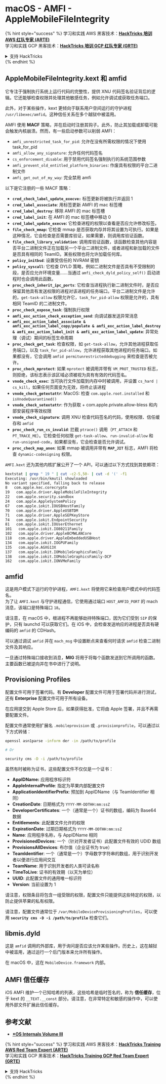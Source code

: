 # macOS - AMFI - AppleMobileFileIntegrity

{% hint style="success" %}
学习和实践 AWS 黑客技术：<img src="../../../.gitbook/assets/arte.png" alt="" data-size="line">[**HackTricks 培训 AWS 红队专家 (ARTE)**](https://training.hacktricks.xyz/courses/arte)<img src="../../../.gitbook/assets/arte.png" alt="" data-size="line">\
学习和实践 GCP 黑客技术：<img src="../../../.gitbook/assets/grte.png" alt="" data-size="line">[**HackTricks 培训 GCP 红队专家 (GRTE)**<img src="../../../.gitbook/assets/grte.png" alt="" data-size="line">](https://training.hacktricks.xyz/courses/grte)

<details>

<summary>支持 HackTricks</summary>

* 查看 [**订阅计划**](https://github.com/sponsors/carlospolop)!
* **加入** 💬 [**Discord 群组**](https://discord.gg/hRep4RUj7f) 或 [**Telegram 群组**](https://t.me/peass) 或 **在** **Twitter** 🐦 **上关注我们** [**@hacktricks\_live**](https://twitter.com/hacktricks\_live)**.**
* **通过向** [**HackTricks**](https://github.com/carlospolop/hacktricks) 和 [**HackTricks Cloud**](https://github.com/carlospolop/hacktricks-cloud) GitHub 仓库提交 PR 分享黑客技巧。

</details>
{% endhint %}



## AppleMobileFileIntegrity.kext 和 amfid

它专注于强制执行系统上运行代码的完整性，提供 XNU 代码签名验证背后的逻辑。它还能够检查权限并处理其他敏感任务，例如允许调试或获取任务端口。

此外，对于某些操作，kext 更倾向于联系用户空间运行的守护进程 `/usr/libexec/amfid`。这种信任关系在多个越狱中被滥用。

AMFI 使用 **MACF** 策略，并在启动时注册其钩子。此外，防止其加载或卸载可能会触发内核崩溃。然而，有一些启动参数可以削弱 AMFI：

* `amfi_unrestricted_task_for_pid`: 允许在没有所需权限的情况下使用 task\_for\_pid
* `amfi_allow_any_signature`: 允许任何代码签名
* `cs_enforcement_disable`: 用于禁用代码签名强制执行的系统范围参数
* `amfi_prevent_old_entitled_platform_binaries`: 作废具有权限的平台二进制文件
* `amfi_get_out_of_my_way`: 完全禁用 amfi

以下是它注册的一些 MACF 策略：

* **`cred_check_label_update_execve:`** 标签更新将被执行并返回 1
* **`cred_label_associate`**: 用标签更新 AMFI 的 mac 标签槽
* **`cred_label_destroy`**: 移除 AMFI 的 mac 标签槽
* **`cred_label_init`**: 在 AMFI 的 mac 标签槽中移动 0
* **`cred_label_update_execve`:** 它检查进程的权限以查看是否应允许修改标签。
* **`file_check_mmap`:** 它检查 mmap 是否获取内存并将其设置为可执行。如果是这种情况，它会检查是否需要库验证，如果需要，则调用库验证函数。
* **`file_check_library_validation`**: 调用库验证函数，该函数检查其他内容是否平台二进制文件正在加载另一个平台二进制文件，或者进程和新加载的文件是否具有相同的 TeamID。某些权限也将允许加载任何库。
* **`policy_initbsd`**: 设置受信任的 NVRAM 密钥
* **`policy_syscall`**: 它检查 DYLD 策略，例如二进制文件是否具有不受限制的段，是否应允许环境变量……当通过 `amfi_check_dyld_policy_self()` 启动进程时也会调用此函数。
* **`proc_check_inherit_ipc_ports`**: 它检查当进程执行新二进制文件时，是否应保留其他具有发送权限的进程对该进程的任务端口。平台二进制文件是允许的，`get-task-allow` 权限允许它，`task_for_pid-allow` 权限是允许的，具有相同 TeamID 的二进制文件。
* **`proc_check_expose_task`**: 强制执行权限
* **`amfi_exc_action_check_exception_send`**: 向调试器发送异常消息
* **`amfi_exc_action_label_associate & amfi_exc_action_label_copy/populate & amfi_exc_action_label_destroy & amfi_exc_action_label_init & amfi_exc_action_label_update`**: 异常处理（调试）期间的标签生命周期
* **`proc_check_get_task`**: 检查权限，如 `get-task-allow`，允许其他进程获取任务端口，以及 `task_for_pid-allow`，允许进程获取其他进程的任务端口。如果都没有，它会调用 `amfid permitunrestricteddebugging` 来检查是否被允许。
* **`proc_check_mprotect`**: 如果 `mprotect` 被调用并带有 `VM_PROT_TRUSTED` 标志，则拒绝，该标志表示该区域必须被视为具有有效的代码签名。
* **`vnode_check_exec`**: 当可执行文件加载到内存中时被调用，并设置 `cs_hard | cs_kill`，如果任何页面变为无效，将终止该进程
* **`vnode_check_getextattr`**: MacOS: 检查 `com.apple.root.installed` 和 `isVnodeQuarantined()`
* **`vnode_check_setextattr`**: 作为获取 + com.apple.private.allow-bless 和内部安装程序等效权限
* &#x20;**`vnode_check_signature`**: 调用 XNU 检查代码签名的代码，使用权限、信任缓存和 `amfid`
* &#x20;**`proc_check_run_cs_invalid`**: 拦截 `ptrace()` 调用（`PT_ATTACH` 和 `PT_TRACE_ME`）。它检查任何权限 `get-task-allow`、`run-invalid-allow` 和 `run-unsigned-code`，如果都没有，它会检查是否允许调试。
* **`proc_check_map_anon`**: 如果 mmap 被调用并带有 **`MAP_JIT`** 标志，AMFI 将检查 `dynamic-codesigning` 权限。

`AMFI.kext` 还为其他内核扩展公开了一个 API，可以通过以下方式找到其依赖项：
```bash
kextstat | grep " 19 " | cut -c2-5,50- | cut -d '(' -f1
Executing: /usr/bin/kmutil showloaded
No variant specified, falling back to release
8   com.apple.kec.corecrypto
19   com.apple.driver.AppleMobileFileIntegrity
22   com.apple.security.sandbox
24   com.apple.AppleSystemPolicy
67   com.apple.iokit.IOUSBHostFamily
70   com.apple.driver.AppleUSBTDM
71   com.apple.driver.AppleSEPKeyStore
74   com.apple.iokit.EndpointSecurity
81   com.apple.iokit.IOUserEthernet
101   com.apple.iokit.IO80211Family
102   com.apple.driver.AppleBCMWLANCore
118   com.apple.driver.AppleEmbeddedUSBHost
134   com.apple.iokit.IOGPUFamily
135   com.apple.AGXG13X
137   com.apple.iokit.IOMobileGraphicsFamily
138   com.apple.iokit.IOMobileGraphicsFamily-DCP
162   com.apple.iokit.IONVMeFamily
```
## amfid

这是用户模式下运行的守护进程，`AMFI.kext` 将使用它来检查用户模式中的代码签名。\
为了让 `AMFI.kext` 与守护进程通信，它使用通过端口 `HOST_AMFID_PORT` 的 mach 消息，该端口是特殊端口 `18`。

请注意，在 macOS 中，根进程不再能够劫持特殊端口，因为它们受到 `SIP` 的保护，只有 launchd 可以获取它们。在 iOS 中，会检查发送响应的进程是否具有硬编码的 `amfid` 的 CDHash。

可以通过调试 `amfid` 并在 `mach_msg` 中设置断点来查看何时请求 `amfid` 检查二进制文件及其响应。

一旦通过特殊端口接收到消息，**MIG** 将用于将每个函数发送到它所调用的函数。主要函数已被逆向并在书中进行了说明。

## Provisioning Profiles

配置文件可用于签署代码。有 **Developer** 配置文件可用于签署代码并进行测试，还有 **Enterprise** 配置文件可用于所有设备。

在应用提交到 Apple Store 后，如果获得批准，它将由 Apple 签署，并且不再需要配置文件。

配置文件通常使用扩展名 `.mobileprovision` 或 `.provisionprofile`，可以通过以下方式转储：
```bash
openssl asn1parse -inform der -in /path/to/profile

# Or

security cms -D -i /path/to/profile
```
虽然有时被称为证书，这些配置文件不仅仅是一个证书：

* **AppIDName:** 应用程序标识符
* **AppleInternalProfile**: 指定为苹果内部配置文件
* **ApplicationIdentifierPrefix**: 预加到 AppIDName（与 TeamIdentifier 相同）
* **CreationDate**: 日期格式为 `YYYY-MM-DDTHH:mm:ssZ`
* **DeveloperCertificates**: 一个（通常是一个）证书的数组，编码为 Base64 数据
* **Entitlements**: 此配置文件允许的权限
* **ExpirationDate**: 过期日期格式为 `YYYY-MM-DDTHH:mm:ssZ`
* **Name**: 应用程序名称，与 AppIDName 相同
* **ProvisionedDevices**: 一个（针对开发者证书）此配置文件有效的 UDID 数组
* **ProvisionsAllDevices**: 布尔值（企业证书为 true）
* **TeamIdentifier**: 一个（通常是一个）字母数字字符串的数组，用于识别开发者以便进行应用间交互
* **TeamName**: 用于识别开发者的人类可读名称
* **TimeToLive**: 证书的有效期（以天为单位）
* **UUID**: 此配置文件的通用唯一标识符
* **Version**: 当前设置为 1

请注意，权限条目将包含一组受限的权限，配置文件只能提供这些特定的权限，以防止提供苹果的私有权限。

请注意，配置文件通常位于 `/var/MobileDeviceProvisioningProfiles`，可以使用 **`security cms -D -i /path/to/profile`** 检查它们。

## **libmis.dyld**

这是 `amfid` 调用的外部库，用于询问是否应该允许某些操作。历史上，这在越狱中被滥用，通过运行一个后门版本来允许所有操作。

在 macOS 中，这在 `MobileDevice.framework` 内部。

## AMFI 信任缓存

iOS AMFI 维护一个已知哈希的列表，这些哈希是临时签名的，称为 **信任缓存**，位于 kext 的 `__TEXT.__const` 部分。请注意，在非常特定和敏感的操作中，可以使用外部文件扩展此信任缓存。

## 参考文献

* [**\*OS Internals Volume III**](https://newosxbook.com/home.html)

{% hint style="success" %}
学习和实践 AWS 黑客技术：<img src="../../../.gitbook/assets/arte.png" alt="" data-size="line">[**HackTricks Training AWS Red Team Expert (ARTE)**](https://training.hacktricks.xyz/courses/arte)<img src="../../../.gitbook/assets/arte.png" alt="" data-size="line">\
学习和实践 GCP 黑客技术：<img src="../../../.gitbook/assets/grte.png" alt="" data-size="line">[**HackTricks Training GCP Red Team Expert (GRTE)**<img src="../../../.gitbook/assets/grte.png" alt="" data-size="line">](https://training.hacktricks.xyz/courses/grte)

<details>

<summary>支持 HackTricks</summary>

* 查看 [**订阅计划**](https://github.com/sponsors/carlospolop)!
* **加入** 💬 [**Discord 群组**](https://discord.gg/hRep4RUj7f) 或 [**Telegram 群组**](https://t.me/peass) 或 **在 Twitter 上关注** 🐦 [**@hacktricks\_live**](https://twitter.com/hacktricks\_live)**.**
* **通过向** [**HackTricks**](https://github.com/carlospolop/hacktricks) 和 [**HackTricks Cloud**](https://github.com/carlospolop/hacktricks-cloud) GitHub 仓库提交 PR 分享黑客技巧。

</details>
{% endhint %}
